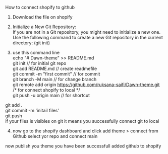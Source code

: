 How to connect shopify to github

1. Download the file on shopify
2. Initialize a New Git Repository: <br>
	If you are not in a Git repository, you might need to initialize a new one. Use the following command to create a new Git repository in the current directory:
	(git init)

3. use this command line <br>
echo "# Dawn-theme" >> README.md <br>
  git init // for initial git repo <br>
  git add README.md  // create readmefile  <br>
  git commit -m "first commit" // for commit  <br>
  git branch -M main // for change branch <br>
  git remote add origin https://github.com/ruksana-saifi/Dawn-theme.git  <br>
/* for connect shopify to local */  <br>
  git push -u origin main // for shortcut <br>

git add . <br>
git commit -m 'initail files' <br>
git push  <br>
if your files is visibles on git it means you successfully connect git to local <br>

4. now go to the shopify dashboard and click add theme > connect from Github
select yor repo and connect main

now publish you theme 
you have been successfull added github to shopify

